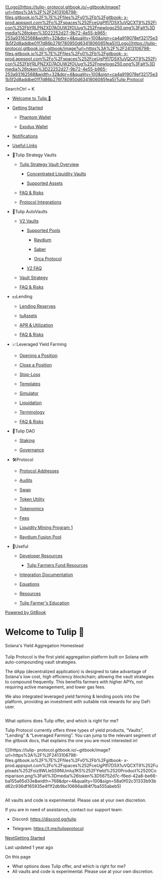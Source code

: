 [![Logo](https://tulip-
protocol.gitbook.io/~gitbook/image?url=https%3A%2F%2F2413106798-files.gitbook.io%2F%7E%2Ffiles%2Fv0%2Fb%2Fgitbook-
x-
prod.appspot.com%2Fo%2Fspaces%252FceUgPlfl7D5X1uVQCXT9%252Ficon%252FbYRLPNZXD7AOUW2fOUug%252Fnewlogo250.png%3Falt%3Dmedia%26token%3D22252d27-9b72-4e55-b965-253a93162568&width=32&dpr=4&quality=100&sign=ca4a919078ef32175e31b5f2d8addbe01f7d86b276f780950d6341806085fea5)![Logo](https://tulip-
protocol.gitbook.io/~gitbook/image?url=https%3A%2F%2F2413106798-files.gitbook.io%2F%7E%2Ffiles%2Fv0%2Fb%2Fgitbook-
x-
prod.appspot.com%2Fo%2Fspaces%252FceUgPlfl7D5X1uVQCXT9%252Ficon%252FbYRLPNZXD7AOUW2fOUug%252Fnewlogo250.png%3Falt%3Dmedia%26token%3D22252d27-9b72-4e55-b965-253a93162568&width=32&dpr=4&quality=100&sign=ca4a919078ef32175e31b5f2d8addbe01f7d86b276f780950d6341806085fea5)Tulip
Protocol](/tulip-protocol)

SearchCtrl \+ K

  * [Welcome to Tulip 🌷](/tulip-protocol)

  * [Getting Started](/tulip-protocol/getting-started)

    * [Phantom Wallet](/tulip-protocol/getting-started/phantom-wallet)

    * [Exodus Wallet](/tulip-protocol/getting-started/exodus-wallet)

  * [Notifications](/tulip-protocol/notifications)

  * [Useful Links](/tulip-protocol/useful-links)

  * 🌷Tulip Strategy Vaults

    * [Tulip Strategy Vault Overview](/tulip-protocol/tulip-strategy-vaults/tulip-strategy-vault-overview)

      * [Concentrated Liquidity Vaults](/tulip-protocol/tulip-strategy-vaults/tulip-strategy-vault-overview/concentrated-liquidity-vaults)

      * [Supported Assets](/tulip-protocol/tulip-strategy-vaults/tulip-strategy-vault-overview/supported-assets)

    * [FAQ & Risks](/tulip-protocol/tulip-strategy-vaults/faq-and-risks)

    * [Protocol Integrations](/tulip-protocol/tulip-strategy-vaults/protocol-integrations)

  * 🌱Tulip AutoVaults

    * [V2 Vaults](/tulip-protocol/tulip-autovaults/v2-vaults)

      * [Supported Pools](/tulip-protocol/tulip-autovaults/v2-vaults/supported-pools)

        * [Raydium](/tulip-protocol/tulip-autovaults/v2-vaults/supported-pools/raydium)

        * [Saber](/tulip-protocol/tulip-autovaults/v2-vaults/supported-pools/saber)

        * [Orca Protocol](/tulip-protocol/tulip-autovaults/v2-vaults/supported-pools/orca-protocol)

      * [V2 FAQ](/tulip-protocol/tulip-autovaults/v2-vaults/v2-faq)

    * [Vault Strategy](/tulip-protocol/tulip-autovaults/vault-strategy)

    * [FAQ & Risks](/tulip-protocol/tulip-autovaults/faq-and-risks)

  * 💵Lending

    * [Lending Reserves](/tulip-protocol/lending/lending-reserves)

    * [tuAssets](/tulip-protocol/lending/tuassets)

    * [APR & Utilization](/tulip-protocol/lending/apr-and-utilization)

    * [FAQ & Risks](/tulip-protocol/lending/faq-and-risks)

  * 📈Leveraged Yield Farming

    * [Opening a Position](/tulip-protocol/leveraged-yield-farming/opening-a-position)

    * [Close a Position](/tulip-protocol/leveraged-yield-farming/close-a-position)

    * [Stop-Loss](/tulip-protocol/leveraged-yield-farming/stop-loss)

    * [Templates](/tulip-protocol/leveraged-yield-farming/templates)

    * [Simulator](/tulip-protocol/leveraged-yield-farming/simulator)

    * [Liquidation](/tulip-protocol/leveraged-yield-farming/liquidation)

    * [Terminology](/tulip-protocol/leveraged-yield-farming/terminology)

    * [FAQ & Risks](/tulip-protocol/leveraged-yield-farming/faq-and-risks)

  * 🏦Tulip DAO

    * [Staking](/tulip-protocol/tulip-dao/staking)

    * [Governance](/tulip-protocol/tulip-dao/governance)

  * 🛠️Protocol

    * [Protocol Addresses](/tulip-protocol/protocol/protocol-addresses)

    * [Audits](/tulip-protocol/protocol/audits)

    * [Swap](/tulip-protocol/protocol/swap)

    * [Token Utility](/tulip-protocol/protocol/token-utility)

    * [Tokenomics](/tulip-protocol/protocol/tokenomics)

    * [Fees](/tulip-protocol/protocol/fees)

    * [Liquidity Mining Program 1](/tulip-protocol/protocol/liquidity-mining-program-1)

    * [Raydium Fusion Pool](/tulip-protocol/protocol/raydium-fusion-pool)

  * 📌Useful

    * [Developer Resources](/tulip-protocol/useful/developer-resources)

      * [Tulip Farmers Fund Resources](/tulip-protocol/useful/developer-resources/tulip-farmers-fund-resources)

    * [Integration Documentation](/tulip-protocol/useful/integration-documentation)

    * [Equations](/tulip-protocol/useful/equations)

    * [Resources](/tulip-protocol/useful/resources)

    * [Tulip Farmer's Education](/tulip-protocol/useful/tulip-farmers-education)

[Powered by
GitBook](https://www.gitbook.com/?utm_source=content&utm_medium=trademark&utm_campaign=ceUgPlfl7D5X1uVQCXT9)

# Welcome to Tulip 🌷

Solana's Yield Aggregation Homestead

####

Tulip Protocol is the first yield aggregation platform built on Solana with
auto-compounding vault strategies.

The dApp (decentralized application) is designed to take advantage of Solana's
low cost, high efficiency blockchain; allowing the vault strategies to
compound frequently. This benefits farmers with higher APYs, not requiring
active management, and lower gas fees.

We also integrated leveraged yield farming & lending pools into the platform,
providing an investment with suitable risk rewards for any DeFi user.

##

What options does Tulip offer, and which is right for me?

Tulip Protocol currently offers three types of yield products, “Vaults”,
“Lending” & “Leveraged Farming”. You can jump to the relevant segment of the
gitbook docs, that explains the one you are most interested in!

![](https://tulip-
protocol.gitbook.io/~gitbook/image?url=https%3A%2F%2F2413106798-files.gitbook.io%2F%7E%2Ffiles%2Fv0%2Fb%2Fgitbook-
x-
prod.appspot.com%2Fo%2Fspaces%252FceUgPlfl7D5X1uVQCXT9%252Fuploads%252Foiz9WLleSS9NUmIuj1K5%252FYield%2520Product%2520Comparison.png%3Falt%3Dmedia%26token%3D56752d7c-f6ed-42a8-be66-ba155a65d33e&width=768&dpr=4&quality=100&sign=58a0f02c31333b93bd62c936df165935e4f1f2db9bc10666ad84f7ba555abeb5)

##

All vaults and code is experimental. Please use at your own discretion.

If you are in need of assistance, contact our support team:

  * Discord: <https://discord.gg/tulip>

  * Telegram: <https://t.me/tulipprotocol>

[NextGetting Started](/tulip-protocol/getting-started)

Last updated 1 year ago

On this page

  * What options does Tulip offer, and which is right for me?
  * All vaults and code is experimental. Please use at your own discretion.


